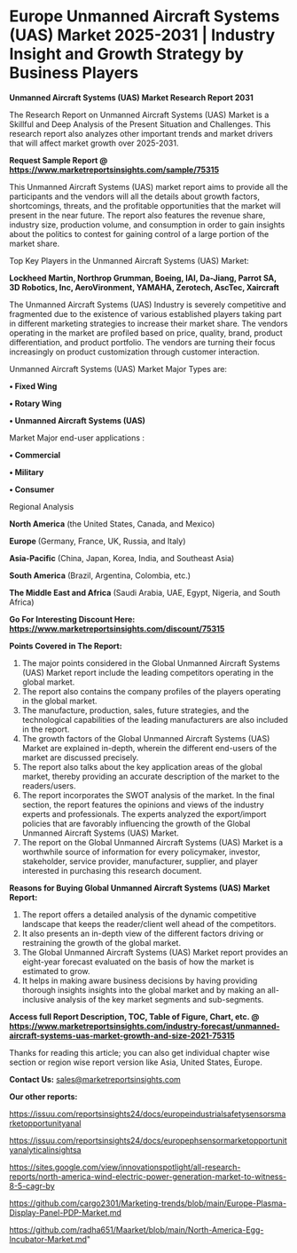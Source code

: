  # Europe Unmanned Aircraft Systems (UAS) Market 2025-2031 | Industry Insight and Growth Strategy by Business Players

<strong>Unmanned Aircraft Systems (UAS) Market Research Report 2031</strong>

The Research Report on Unmanned Aircraft Systems (UAS) Market is a Skillful and Deep Analysis of the Present Situation and Challenges. This research report also analyzes other important trends and market drivers that will affect market growth over 2025-2031.

<strong>Request Sample Report @ <a href=https://www.marketreportsinsights.com/sample/75315>https://www.marketreportsinsights.com/sample/75315</a></strong>

This Unmanned Aircraft Systems (UAS) market report aims to provide all the participants and the vendors will all the details about growth factors, shortcomings, threats, and the profitable opportunities that the market will present in the near future. The report also features the revenue share, industry size, production volume, and consumption in order to gain insights about the politics to contest for gaining control of a large portion of the market share.

Top Key Players in the Unmanned Aircraft Systems (UAS) Market:

<strong>Lockheed Martin, Northrop Grumman, Boeing, IAI, Da-Jiang, Parrot SA, 3D Robotics, Inc, AeroVironment, YAMAHA, Zerotech, AscTec, Xaircraft</strong>

The Unmanned Aircraft Systems (UAS) Industry is severely competitive and fragmented due to the existence of various established players taking part in different marketing strategies to increase their market share. The vendors operating in the market are profiled based on price, quality, brand, product differentiation, and product portfolio. The vendors are turning their focus increasingly on product customization through customer interaction.

Unmanned Aircraft Systems (UAS) Market Major Types are:

<strong>• Fixed Wing

• Rotary Wing

• Unmanned Aircraft Systems (UAS)</strong>

Market Major end-user applications :

<strong>• Commercial

• Military

• Consumer</strong>

Regional Analysis

</u><strong><b>North America</b></strong> (the United States, Canada, and Mexico)

<strong><b>Europe </b></strong>(Germany, France, UK, Russia, and Italy)

<strong><b>Asia-Pacific</b></strong> (China, Japan, Korea, India, and Southeast Asia)

<strong><b>South America</b></strong> (Brazil, Argentina, Colombia, etc.)

<strong><b>The Middle East and Africa</b></strong> (Saudi Arabia, UAE, Egypt, Nigeria, and South Africa)

<strong>Go For Interesting Discount Here: <a href=https://www.marketreportsinsights.com/discount/75315>https://www.marketreportsinsights.com/discount/75315</a></strong>

<strong>Points Covered in The Report:</strong>
<ol>
  <li>The major points considered in the Global Unmanned Aircraft Systems (UAS) Market report include the leading competitors operating in the global market.</li>
  <li>The report also contains the company profiles of the players operating in the global market.</li>
  <li>The manufacture, production, sales, future strategies, and the technological capabilities of the leading manufacturers are also included in the report.</li>
  <li>The growth factors of the Global Unmanned Aircraft Systems (UAS) Market are explained in-depth, wherein the different end-users of the market are discussed precisely.</li>
  <li>The report also talks about the key application areas of the global market, thereby providing an accurate description of the market to the readers/users.</li>
  <li>The report incorporates the SWOT analysis of the market. In the final section, the report features the opinions and views of the industry experts and professionals. The experts analyzed the export/import policies that are favorably influencing the growth of the Global Unmanned Aircraft Systems (UAS) Market.</li>
  <li>The report on the Global Unmanned Aircraft Systems (UAS) Market is a worthwhile source of information for every policymaker, investor, stakeholder, service provider, manufacturer, supplier, and player interested in purchasing this research document.</li>
</ol>
<strong>Reasons for Buying Global Unmanned Aircraft Systems (UAS) Market Report:</strong>

<ol>
  <li>The report offers a detailed analysis of the dynamic competitive landscape that keeps the reader/client well ahead of the competitors.</li>
  <li>It also presents an in-depth view of the different factors driving or restraining the growth of the global market.</li>
  <li>The Global Unmanned Aircraft Systems (UAS) Market report provides an eight-year forecast evaluated on the basis of how the market is estimated to grow.</li>
  <li>It helps in making aware business decisions by having providing thorough insights insights into the global market and by making an all-inclusive analysis of the key market segments and sub-segments.</li>
</ol>
<strong>Access full Report Description, TOC, Table of Figure, Chart, etc. @ <a href=https://www.marketreportsinsights.com/industry-forecast/unmanned-aircraft-systems-uas-market-growth-and-size-2021-75315>https://www.marketreportsinsights.com/industry-forecast/unmanned-aircraft-systems-uas-market-growth-and-size-2021-75315</a></strong>


Thanks for reading this article; you can also get individual chapter wise section or region wise report version like Asia, United States, Europe.

<strong>Contact Us:</strong>
sales@marketreportsinsights.com

<strong>Our other reports:</strong>

<a href=https://issuu.com/reportsinsights24/docs/europeindustrialsafetysensorsmarketopportunityanal>https://issuu.com/reportsinsights24/docs/europeindustrialsafetysensorsmarketopportunityanal</a>

<a href=https://issuu.com/reportsinsights24/docs/europephsensormarketopportunityanalyticalinsightsa>https://issuu.com/reportsinsights24/docs/europephsensormarketopportunityanalyticalinsightsa</a>

<a href=https://sites.google.com/view/innovationspotlight/all-research-reports/north-america-wind-electric-power-generation-market-to-witness-8-5-cagr-by>https://sites.google.com/view/innovationspotlight/all-research-reports/north-america-wind-electric-power-generation-market-to-witness-8-5-cagr-by</a>

<a href=https://github.com/cargo2301/Marketing-trends/blob/main/Europe-Plasma-Display-Panel-PDP-Market.md>https://github.com/cargo2301/Marketing-trends/blob/main/Europe-Plasma-Display-Panel-PDP-Market.md</a>

<a href=https://github.com/radha651/Maarket/blob/main/North-America-Egg-Incubator-Market.md>https://github.com/radha651/Maarket/blob/main/North-America-Egg-Incubator-Market.md</a>"
